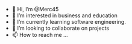 - 👋 Hi, I’m @Merc45
- 👀 I’m interested in business and education 
- 🌱 I’m currently learning software engineering.
- 💞️ I’m looking to collaborate on projects 
- 📫 How to reach me ...

<!---
Merc45/Merc45 is a ✨ special ✨ repository because its `README.md` (this file) appears on your GitHub profile.
You can click the Preview link to take a look at your changes.
--->
